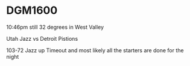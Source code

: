 # DGM1600

10:46pm
still 32 degrees in West Valley 

Utah Jazz vs Detroit Pistions

103-72 Jazz up
Timeout and most likely all the starters are done for the night
